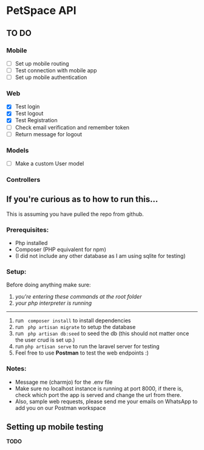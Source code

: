 # PetSpace API
## TO DO
### Mobile
- [ ] Set up mobile routing
- [ ] Test connection with mobile app
- [ ] Set up mobile authentication

### Web
- [x] Test login
- [x] Test logout  
- [x] Test Registration
- [ ] Check email verification and remember token
- [ ] Return message for logout

### Models
- [ ] Make a custom User model

### Controllers

## If you're curious as to how to run this...
This is assuming you have pulled the repo from github. 
 
### Prerequisites:
- Php installed
- Composer (PHP equivalent for npm)
- (I did not include any other database as I am using sqlite for testing)

### Setup:
Before doing anything make sure:
1. *you're entering these commands at the root folder*
2. *your php interpreter is running*
---
1. run ``` composer install``` to install dependencies
2. run ``` php artisan migrate``` to setup the database
3. run ``` php artisan db:seed``` to seed the db (this should not matter once the user crud is set up.)
4. run ``` php artisan serve ``` to run the laravel server for testing 
5. Feel free to use __Postman__  to test the web endpoints :)

### Notes:
- Message me (charmjo) for the .env file
- Make sure no localhost instance is running at port 8000, if there is, 
  check which port the app is served and change the url from there.
- Also, sample web requests, please send me your emails on WhatsApp to add you on our Postman workspace 

## Setting up mobile testing
**TODO**

